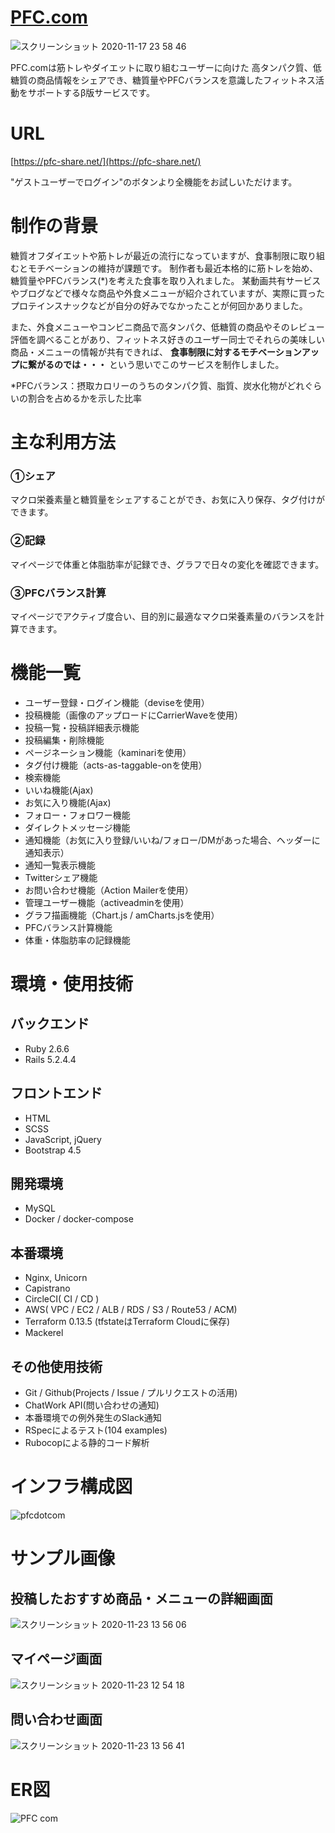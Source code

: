 # [PFC.com](https://pfc-share.net/)

![スクリーンショット 2020-11-17 23 58 46](https://user-images.githubusercontent.com/54160947/99406206-f9243200-2930-11eb-9f2a-3c42e80a3fb7.png)

PFC.comは筋トレやダイエットに取り組むユーザーに向けた
高タンパク質、低糖質の商品情報をシェアでき、糖質量やPFCバランスを意識したフィットネス活動をサポートするβ版サービスです。

# URL

[https://pfc-share.net/](https://pfc-share.net/)

"ゲストユーザーでログイン"のボタンより全機能をお試しいただけます。

# 制作の背景

糖質オフダイエットや筋トレが最近の流行になっていますが、食事制限に取り組むとモチベーションの維持が課題です。
制作者も最近本格的に筋トレを始め、糖質量やPFCバランス(*)を考えた食事を取り入れました。
某動画共有サービスやブログなどで様々な商品や外食メニューが紹介されていますが、実際に買ったプロテインスナックなどが自分の好みでなかったことが何回かありました。

また、外食メニューやコンビニ商品で高タンパク、低糖質の商品やそのレビュー評価を調べることがあり、フィットネス好きのユーザー同士でそれらの美味しい商品・メニューの情報が共有できれば、 **食事制限に対するモチベーションアップに繋がるのでは・・・** という思いでこのサービスを制作しました。

*PFCバランス：摂取カロリーのうちのタンパク質、脂質、炭水化物がどれぐらいの割合を占めるかを示した比率

# 主な利用方法

  ### ①シェア
  
  マクロ栄養素量と糖質量をシェアすることができ、お気に入り保存、タグ付けができます。

  ### ②記録

  マイページで体重と体脂肪率が記録でき、グラフで日々の変化を確認できます。

  ### ③PFCバランス計算

  マイページでアクティブ度合い、目的別に最適なマクロ栄養素量のバランスを計算できます。

# 機能一覧

+ ユーザー登録・ログイン機能（deviseを使用）
+ 投稿機能（画像のアップロードにCarrierWaveを使用）
+ 投稿一覧・投稿詳細表示機能
+ 投稿編集・削除機能
+ ページネーション機能（kaminariを使用）
+ タグ付け機能（acts-as-taggable-onを使用）
+ 検索機能
+ いいね機能(Ajax)
+ お気に入り機能(Ajax)
+ フォロー・フォロワー機能
+ ダイレクトメッセージ機能
+ 通知機能（お気に入り登録/いいね/フォロー/DMがあった場合、ヘッダーに通知表示）
+ 通知一覧表示機能
+ Twitterシェア機能
+ お問い合わせ機能（Action Mailerを使用）
+ 管理ユーザー機能（activeadminを使用）
+ グラフ描画機能（Chart.js / amCharts.jsを使用）
+ PFCバランス計算機能
+ 体重・体脂肪率の記録機能

# 環境・使用技術

## バックエンド

+ Ruby 2.6.6
+ Rails 5.2.4.4

## フロントエンド

+ HTML
+ SCSS
+ JavaScript, jQuery
+ Bootstrap 4.5
  
## 開発環境

+ MySQL
+ Docker / docker-compose

## 本番環境

+ Nginx, Unicorn
+ Capistrano
+ CircleCI( CI / CD )
+ AWS( VPC / EC2 / ALB / RDS / S3 / Route53 / ACM)
+ Terraform 0.13.5 (tfstateはTerraform Cloudに保存)
+ Mackerel

## その他使用技術

+ Git / Github(Projects / Issue / プルリクエストの活用)
+ ChatWork API(問い合わせの通知)
+ 本番環境での例外発生のSlack通知
+ RSpecによるテスト(104 examples)
+ Rubocopによる静的コード解析

# インフラ構成図

![pfcdotcom](https://user-images.githubusercontent.com/54160947/99905278-3f073e80-2d13-11eb-9b18-bedb4c6a2701.jpg)

# サンプル画像

## 投稿したおすすめ商品・メニューの詳細画面

![スクリーンショット 2020-11-23 13 56 06](https://user-images.githubusercontent.com/54160947/99930445-68b47a00-2d94-11eb-8a8c-25356d563790.png)

## マイページ画面

![スクリーンショット 2020-11-23 12 54 18](https://user-images.githubusercontent.com/54160947/99930446-69e5a700-2d94-11eb-84e9-8cb6ba014f23.png)

## 問い合わせ画面

![スクリーンショット 2020-11-23 13 56 41](https://user-images.githubusercontent.com/54160947/99930450-6baf6a80-2d94-11eb-85e2-b8cfc5563f50.png)

# ER図

![PFC com](https://user-images.githubusercontent.com/54160947/99142403-ffe44800-2697-11eb-9262-af6def86fa4b.jpg)

